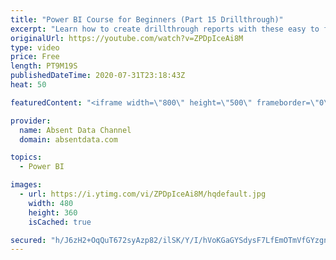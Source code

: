 ```yaml
---
title: "Power BI Course for Beginners (Part 15 Drillthrough)"
excerpt: "Learn how to create drillthrough reports with these easy to follow steps."
originalUrl: https://youtube.com/watch?v=ZPDpIceAi8M
type: video
price: Free
length: PT9M19S
publishedDateTime: 2020-07-31T23:18:43Z
heat: 50

featuredContent: "<iframe width=\"800\" height=\"500\" frameborder=\"0\" src=\"https://www.youtube.com/embed/ZPDpIceAi8M\" allow=\"accelerometer; autoplay; encrypted-media; gyroscope; picture-in-picture\" allowfullscreen></iframe>"

provider:
  name: Absent Data Channel
  domain: absentdata.com

topics:
  - Power BI

images:
  - url: https://i.ytimg.com/vi/ZPDpIceAi8M/hqdefault.jpg
    width: 480
    height: 360
    isCached: true

secured: "h/J6zH2+OqQuT672syAzp82/ilSK/Y/I/hVoKGaGYSdysF7LfEmOTmVfGYzgnPFJh9yssXCOacMl8EDNAJ2jAtbBeAhyM8Feam1YjJp/ErUegef5oKIz0GFCKfYQc9xr3NOYuWH6GTDkptdMvbgilt5NQL6NH3eRpbK1sh3qM7AxmQ6RjJtqdXn6WkY8EsMWTlBHYzxs6EjVLj1TgDc8bfv/DGb94Jp6onEilyJUheSB4UsYuxUMznOYdgRHEe6swdN5uU9ak2Lxt4eWiweazX2z7kYNi5sT4LjARxbDbA+l20Sh90/uv91WiBm/+N4vNofJl81wLiyQNM8wwUIcilj68R6tqROps7puW3eFJyhS4AFDBsFv2xLlZ8Yixppq7qew1sB1XVsvGgihQ9xympqC2GnFC+zr2SFk4rx6YRo=;EkFmbVukgY4PbTAsoDbtOA=="
---
```


